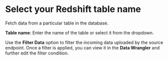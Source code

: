 # Select your Redshift table name

Fetch data from a particular table in the database.&#x20;

**Table name**: Enter the name of the table or select it from the dropdown.&#x20;

Use the **Filter Data** option to filter the incoming data uploaded by the source endpoint. Once a filter is applied, you can view it in the **Data Wrangler** and further edit the filter condition.
